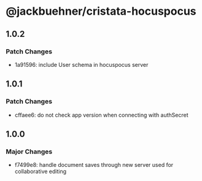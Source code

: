 # @jackbuehner/cristata-hocuspocus

## 1.0.2

### Patch Changes

- 1a91596: include User schema in hocuspocus server

## 1.0.1

### Patch Changes

- cffaee6: do not check app version when connecting with authSecret

## 1.0.0

### Major Changes

- f7499e8: handle document saves through new server used for collaborative editing
